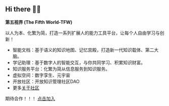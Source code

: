 ## Hi there 🙋‍♀️

**第五视界 (The Fifth World-TFW)**

以人为本、化繁为简，打造一系列扩展人的能力工具平台，让每个人自由学习与创新！

- 智能文档：基于语义的知识地图、记忆宫殿，打造新一代知识载体、第二大脑。
- 学记助理：基于数字人的智能交互，与你共同学习、积累知识财富。
- 知识服务平台：化繁为简从信息服务到知识服务。
- 虚拟空间：数字孪生、元宇宙
- 开放社区：开放知识管理社区DAO
- 更多[关于社区](https://github.com/tfwai/tfw-community)

期待合作！！！ [点击加入](http://xuejiai-org.mikecrm.com/Z5BuYsE)

